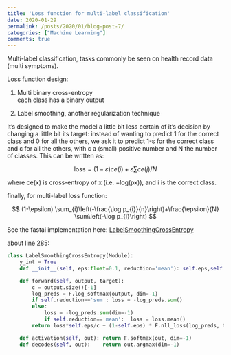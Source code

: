 ```yaml
---
title: 'Loss function for multi-label classification'
date: 2020-01-29
permalink: /posts/2020/01/blog-post-7/
categories: ["Machine Learning"]
comments: true
---
```


Multi-label classification, tasks commonly be seen on health record data (multi symptoms).

Loss function design:  

1. Multi binary cross-entropy  
each class has a binary output

2. Label smoothing, another regularization technique 

It’s designed to make the model a little bit less certain of it’s decision by changing a little bit its target: instead of wanting to predict 1 for the correct class and 0 for all the others, we ask it to predict 1-ε for the correct class and ε for all the others, with ε a (small) positive number and N the number of classes. This can be written as:

$$
\text {loss}=(1-\varepsilon) c e(i)+\varepsilon \sum c e(j) / N
$$

where ce(x) is cross-entropy of x (i.e. −log(px)), and i is the correct class.



finally, for multi-label loss function:

$$
(1-\epsilon) \sum_{i}\left(-\frac{\log p_{i}}{n}\right)+\frac{\epsilon}{N} \sum\left(-\log p_{i}\right)
$$

See the fastai implementation here:
[LabelSmoothingCrossEntropy](https://github.com/fastai/fastai2/blob/master/fastai2/layers.py#L285)

about line 285:
```python
class LabelSmoothingCrossEntropy(Module):
    y_int = True
    def __init__(self, eps:float=0.1, reduction='mean'): self.eps,self.reduction = eps,reduction

    def forward(self, output, target):
        c = output.size()[-1]
        log_preds = F.log_softmax(output, dim=-1)
        if self.reduction=='sum': loss = -log_preds.sum()
        else:
            loss = -log_preds.sum(dim=-1)
            if self.reduction=='mean':  loss = loss.mean()
        return loss*self.eps/c + (1-self.eps) * F.nll_loss(log_preds, target.long(), reduction=self.reduction)

    def activation(self, out): return F.softmax(out, dim=-1)
    def decodes(self, out):    return out.argmax(dim=-1)
```